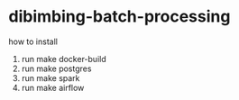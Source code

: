 # dibimbing-batch-processing

how to install
1. run make docker-build
2. run make postgres
3. run make spark
4. run make airflow

